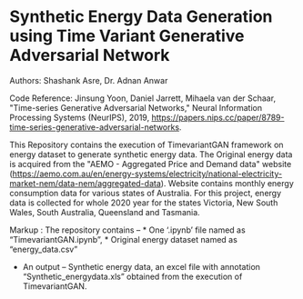# Synthetic Energy Data Generation using Time Variant Generative Adversarial Network
Authors: Shashank Asre, Dr. Adnan Anwar

Code Reference: Jinsung Yoon, Daniel Jarrett, Mihaela van der Schaar, "Time-series Generative Adversarial Networks," Neural Information Processing Systems (NeurIPS), 2019, https://papers.nips.cc/paper/8789-time-series-generative-adversarial-networks.

This Repository contains the execution of TimevariantGAN framework on energy dataset to generate synthetic energy data. The Original energy data is acquired from the "AEMO - Aggregated Price and Demand data" website (https://aemo.com.au/en/energy-systems/electricity/national-electricity-market-nem/data-nem/aggregated-data). Website contains monthly energy consumption data for various states of Australia. For this project, energy data is collected for whole 2020 year for the states Victoria, New South Wales, South Australia, Queensland and Tasmania.

Markup : The repository contains –
	* One ‘.ipynb’ file named as “TimevariantGAN.ipynb”, 
	* Original energy dataset named as “energy_data.csv”
  * An output – Synthetic energy data, an excel file with annotation “Synthetic_energydata.xls” obtained from the execution of TimevariantGAN.



